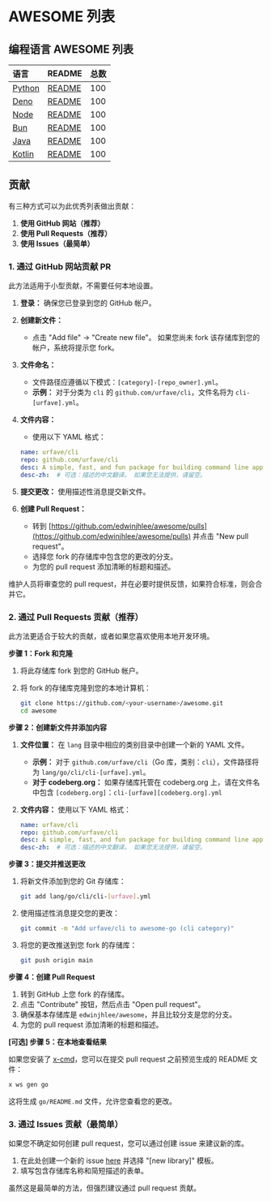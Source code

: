 # AWESOME 列表

## 编程语言 AWESOME 列表

| 语言                               | README                                                        | 总数   |
| :----------------------------------- | :------------------------------------------------------------ | :----- |
| [Python](https://a.x-cmd.com/python) | [README](https://github.com/edwinjhlee/awesome/lang/python)   | 100    |
| [Deno](https://a.x-cmd.com/deno)     | [README](https://github.com/edwinjhlee/awesome/lang/deno)     | 100    |
| [Node](https://a.x-cmd.com/node)     | [README](https://github.com/edwinjhlee/awesome/lang/node)     | 100    |
| [Bun](https://a.x-cmd.com/bun)       | [README](https://github.com/edwinjhlee/awesome/lang/bun)      | 100    |
| [Java](https://a.x-cmd.com/java)     | [README](https://github.com/edwinjhlee/awesome/lang/java)     | 100    |
| [Kotlin](https://a.x-cmd.com/kotlin) | [README](https://github.com/edwinjhlee/awesome/lang/kotlin)   | 100    |

## 贡献

有三种方式可以为此优秀列表做出贡献：

1.  **使用 GitHub 网站（推荐）**
2.  **使用 Pull Requests（推荐）**
3.  **使用 Issues（最简单）**

### 1. 通过 GitHub 网站贡献 PR

此方法适用于小型贡献，不需要任何本地设置。

1.  **登录：** 确保您已登录到您的 GitHub 帐户。
2.  **创建新文件：**
    *   点击 "Add file" -> "Create new file"。 如果您尚未 fork 该存储库到您的帐户，系统将提示您 fork。
3.  **文件命名：**
    *   文件路径应遵循以下模式：`[category]-[repo_owner].yml`。
    *   **示例：** 对于分类为 `cli` 的 `github.com/urfave/cli`，文件名将为 `cli-[urfave].yml`。
4.  **文件内容：**
    *   使用以下 YAML 格式：

    ```yaml
    name: urfave/cli
    repo: github.com/urfave/cli
    desc: A simple, fast, and fun package for building command line apps in Go
    desc-zh:  # 可选：描述的中文翻译。 如果您无法提供，请留空。
    ```
5.  **提交更改：** 使用描述性消息提交新文件。
6.  **创建 Pull Request：**
    *   转到 [https://github.com/edwinjhlee/awesome/pulls](https://github.com/edwinjhlee/awesome/pulls) 并点击 "New pull request"。
    *   选择您 fork 的存储库中包含您的更改的分支。
    *   为您的 pull request 添加清晰的标题和描述。

维护人员将审查您的 pull request，并在必要时提供反馈，如果符合标准，则会合并它。

### 2. 通过 Pull Requests 贡献（推荐）

此方法更适合于较大的贡献，或者如果您喜欢使用本地开发环境。

**步骤 1：Fork 和克隆**

1.  将此存储库 fork 到您的 GitHub 帐户。
2.  将 fork 的存储库克隆到您的本地计算机：

    ```bash
    git clone https://github.com/<your-username>/awesome.git
    cd awesome
    ```

**步骤 2：创建新文件并添加内容**

1.  **文件位置：** 在 `lang` 目录中相应的类别目录中创建一个新的 YAML 文件。
    *   **示例：** 对于 `github.com/urfave/cli`（Go 库，类别：`cli`），文件路径将为 `lang/go/cli/cli-[urfave].yml`。
    *   **对于 codeberg.org：** 如果存储库托管在 codeberg.org 上，请在文件名中包含 `[codeberg.org]`：`cli-[urfave][codeberg.org].yml`

2.  **文件内容：** 使用以下 YAML 格式：

    ```yaml
    name: urfave/cli
    repo: github.com/urfave/cli
    desc: A simple, fast, and fun package for building command line apps in Go
    desc-zh:  # 可选：描述的中文翻译。 如果您无法提供，请留空。
    ```

**步骤 3：提交并推送更改**

1.  将新文件添加到您的 Git 存储库：

    ```bash
    git add lang/go/cli/cli-[urfave].yml
    ```

2.  使用描述性消息提交您的更改：

    ```bash
    git commit -m "Add urfave/cli to awesome-go (cli category)"
    ```

3.  将您的更改推送到您 fork 的存储库：

    ```bash
    git push origin main
    ```

**步骤 4：创建 Pull Request**

1.  转到 GitHub 上您 fork 的存储库。
2.  点击 "Contribute" 按钮，然后点击 "Open pull request"。
3.  确保基本存储库是 `edwinjhlee/awesome`，并且比较分支是您的分支。
4.  为您的 pull request 添加清晰的标题和描述。

**[可选] 步骤 5：在本地查看结果**

如果您安装了 [x-cmd](https://x-cmd.com)，您可以在提交 pull request 之前预览生成的 README 文件：

```bash
x ws gen go
```

这将生成 `go/README.md` 文件，允许您查看您的更改。

### 3. 通过 Issues 贡献（最简单）

如果您不确定如何创建 pull request，您可以通过创建 issue 来建议新的库。

1.  在此处创建一个新的 issue [here](https://github.com/edwinjhlee/awsome/issues) 并选择 "[new library]" 模板。
2.  填写包含存储库名称和简短描述的表单。

虽然这是最简单的方法，但强烈建议通过 pull request 贡献。